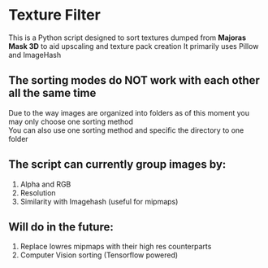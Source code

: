 # Texture Filter
This is a Python script designed to sort textures dumped from **Majoras Mask 3D** to aid upscaling and texture pack creation
It primarily uses Pillow and ImageHash
## The sorting modes do NOT work with each other all the same time
Due to the way images are organized into folders as of this moment you may only choose one sorting method<br/>
You can also use one sorting method and specific the directory to one folder

## The script can currently group images by:
1. Alpha and RGB
2. Resolution
3. Similarity with Imagehash (useful for mipmaps)

## Will do in the future:
1. Replace lowres mipmaps with their high res counterparts
2. Computer Vision sorting (Tensorflow powered)
